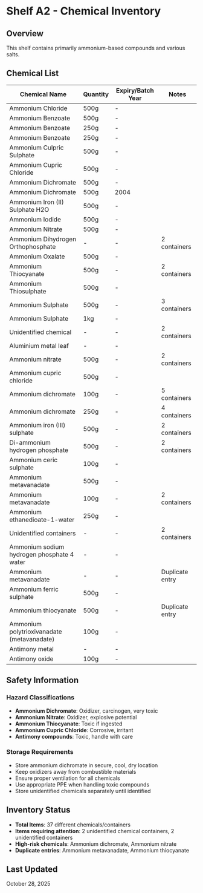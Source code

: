 # Shelf A2 - Chemical Inventory

## Overview
This shelf contains primarily ammonium-based compounds and various salts.

## Chemical List

| Chemical Name | Quantity | Expiry/Batch Year | Notes |
|---------------|----------|-------------------|-------|
| Ammonium Chloride | 500g | - | |
| Ammonium Benzoate | 500g | - | |
| Ammonium Benzoate | 250g | - | |
| Ammonium Benzoate | 250g | - | |
| Ammonium Culpric Sulphate | 500g | - | |
| Ammonium Cupric Chloride | 500g | - | |
| Ammonium Dichromate | 500g | - | |
| Ammonium Dichromate | 500g | 2004 | |
| Ammonium Iron (II) Sulphate H2O | 500g | - | |
| Ammonium Iodide | 500g | - | |
| Ammonium Nitrate | 500g | - | |
| Ammonium Dihydrogen Orthophosphate | - | - | 2 containers |
| Ammonium Oxalate | 500g | - | |
| Ammonium Thiocyanate | 500g | - | 2 containers |
| Ammonium Thiosulphate | 500g | - | |
| Ammonium Sulphate | 500g | - | 3 containers |
| Ammonium Sulphate | 1kg | - | |
| Unidentified chemical | - | - | 2 containers |
| Aluminium metal leaf | - | - | |
| Ammonium nitrate | 500g | - | 2 containers |
| Ammonium cupric chloride | 500g | - | |
| Ammonium dichromate | 100g | - | 5 containers |
| Ammonium dichromate | 250g | - | 4 containers |
| Ammonium iron (III) sulphate | 500g | - | 2 containers |
| Di-ammonium hydrogen phosphate | 500g | - | 2 containers |
| Ammonium ceric sulphate | 100g | - | |
| Ammonium metavanadate | 500g | - | |
| Ammonium metavanadate | 100g | - | 2 containers |
| Ammonium ethanedioate-1-water | 250g | - | |
| Unidentified containers | - | - | 2 containers |
| Ammonium sodium hydrogen phosphate 4 water | - | - | |
| Ammonium metavanadate | - | - | Duplicate entry |
| Ammonium ferric sulphate | 500g | - | |
| Ammonium thiocyanate | 500g | - | Duplicate entry |
| Ammonium polytrioxivanadate (metavanadate) | 100g | - | |
| Antimony metal | - | - | |
| Antimony oxide | 100g | - | |

## Safety Information

### Hazard Classifications
- **Ammonium Dichromate**: Oxidizer, carcinogen, very toxic
- **Ammonium Nitrate**: Oxidizer, explosive potential
- **Ammonium Thiocyanate**: Toxic if ingested
- **Ammonium Cupric Chloride**: Corrosive, irritant
- **Antimony compounds**: Toxic, handle with care

### Storage Requirements
- Store ammonium dichromate in secure, cool, dry location
- Keep oxidizers away from combustible materials
- Ensure proper ventilation for all chemicals
- Use appropriate PPE when handling toxic compounds
- Store unidentified chemicals separately until identified

## Inventory Status
- **Total Items**: 37 different chemicals/containers
- **Items requiring attention**: 2 unidentified chemical containers, 2 unidentified containers
- **High-risk chemicals**: Ammonium dichromate, Ammonium nitrate
- **Duplicate entries**: Ammonium metavanadate, Ammonium thiocyanate

## Last Updated
October 28, 2025